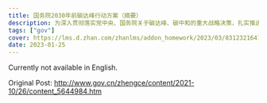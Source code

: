 ```yaml
---
title: 国务院2030年前碳达峰行动方案（摘要）
description: 为深入贯彻落实党中央、国务院关于碳达峰、碳中和的重大战略决策，扎实推进碳达峰行动，制定本方案。2021年10月24日，国务院
tags: ["gov"]
cover: https://lms.d.zhan.com/zhanlms/addon_homework/2023/03/831232164199dbdb249e/cover.png
date: 2023-01-25
---
```


Currently not available in English.

Original Post: http://www.gov.cn/zhengce/content/2021-10/26/content_5644984.htm
